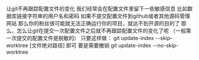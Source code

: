 让git不再跟踪配置文件的变化
我们经常会在配置文件里留下一些敏感信息
比如数据库链接字符串的用户名和密码
如果不提交配置文件到github或者其他源码管理网站
那么你的粉丝很可能就无法正确运行你的项目，就达不到开源的目的了
那么，怎么让git在提交一次配置文件之后就不再跟踪配置文件的变化了呢
（一般第一次提交的配置文件是脱敏的）
只要这样做：
git update-index --skip-worktree [文件绝对路径]
即可
要是需要撤销
git update-index --no-skip-worktree <file>
